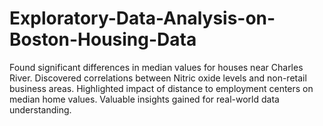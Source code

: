 # Exploratory-Data-Analysis-on-Boston-Housing-Data
Found significant differences in median values for houses near Charles River. Discovered correlations between Nitric oxide levels and non-retail business areas. Highlighted impact of distance to employment centers on median home values. Valuable insights gained for real-world data understanding.
